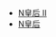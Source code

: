 * [N皇后 II](https://github.com/woai3c/leetcode/blob/master/hard/N-Queens%20II.md)
* [N皇后](https://github.com/woai3c/leetcode/blob/master/hard/N-Queens.md)
